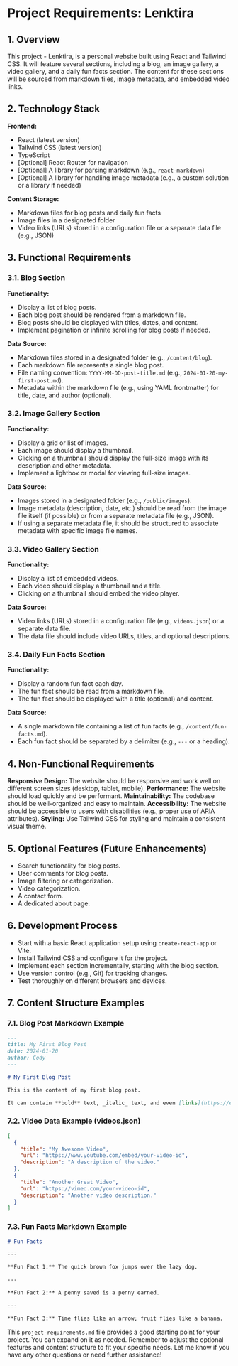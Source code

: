 # Project Requirements: Lenktira

## 1. Overview

This project - Lenktira, is a personal website built using React and Tailwind CSS. It will feature several sections, including a blog, an image gallery, a video gallery, and a daily fun facts section. The content for these sections will be sourced from markdown files, image metadata, and embedded video links.

## 2. Technology Stack

**Frontend:**

- React (latest version)
- Tailwind CSS (latest version)
- TypeScript
- [Optional] React Router for navigation
- [Optional] A library for parsing markdown (e.g., `react-markdown`)
- [Optional] A library for handling image metadata (e.g., a custom solution or a library if needed)

**Content Storage:**

- Markdown files for blog posts and daily fun facts
- Image files in a designated folder
- Video links (URLs) stored in a configuration file or a separate data file (e.g., JSON)

## 3. Functional Requirements

### 3.1. Blog Section

**Functionality:**

- Display a list of blog posts.
- Each blog post should be rendered from a markdown file.
- Blog posts should be displayed with titles, dates, and content.
- Implement pagination or infinite scrolling for blog posts if needed.

**Data Source:**

- Markdown files stored in a designated folder (e.g., `/content/blog`).
- Each markdown file represents a single blog post.
- File naming convention: `YYYY-MM-DD-post-title.md` (e.g., `2024-01-20-my-first-post.md`).
- Metadata within the markdown file (e.g., using YAML frontmatter) for title, date, and author (optional).

### 3.2. Image Gallery Section

**Functionality:**

- Display a grid or list of images.
- Each image should display a thumbnail.
- Clicking on a thumbnail should display the full-size image with its description and other metadata.
- Implement a lightbox or modal for viewing full-size images.

**Data Source:**

- Images stored in a designated folder (e.g., `/public/images`).
- Image metadata (description, date, etc.) should be read from the image file itself (if possible) or from a separate metadata file (e.g., JSON).
- If using a separate metadata file, it should be structured to associate metadata with specific image file names.

### 3.3. Video Gallery Section

**Functionality:**

- Display a list of embedded videos.
- Each video should display a thumbnail and a title.
- Clicking on a thumbnail should embed the video player.

**Data Source:**

- Video links (URLs) stored in a configuration file (e.g., `videos.json`) or a separate data file.
- The data file should include video URLs, titles, and optional descriptions.

### 3.4. Daily Fun Facts Section

**Functionality:**

- Display a random fun fact each day.
- The fun fact should be read from a markdown file.
- The fun fact should be displayed with a title (optional) and content.

**Data Source:**

- A single markdown file containing a list of fun facts (e.g., `/content/fun-facts.md`).
- Each fun fact should be separated by a delimiter (e.g., `---` or a heading).

## 4. Non-Functional Requirements

**Responsive Design:** The website should be responsive and work well on different screen sizes (desktop, tablet, mobile).
**Performance:** The website should load quickly and be performant.
**Maintainability:** The codebase should be well-organized and easy to maintain.
**Accessibility:** The website should be accessible to users with disabilities (e.g., proper use of ARIA attributes).
**Styling:** Use Tailwind CSS for styling and maintain a consistent visual theme.

## 5. Optional Features (Future Enhancements)

- Search functionality for blog posts.
- User comments for blog posts.
- Image filtering or categorization.
- Video categorization.
- A contact form.
- A dedicated about page.

## 6. Development Process

- Start with a basic React application setup using `create-react-app` or Vite.
- Install Tailwind CSS and configure it for the project.
- Implement each section incrementally, starting with the blog section.
- Use version control (e.g., Git) for tracking changes.
- Test thoroughly on different browsers and devices.

## 7. Content Structure Examples

### 7.1. Blog Post Markdown Example

```markdown
---
title: My First Blog Post
date: 2024-01-20
author: Cody
---

# My First Blog Post

This is the content of my first blog post.

It can contain **bold** text, _italic_ text, and even [links](https://example.com).
```

### 7.2. Video Data Example (videos.json)

```json
[
  {
    "title": "My Awesome Video",
    "url": "https://www.youtube.com/embed/your-video-id",
    "description": "A description of the video."
  },
  {
    "title": "Another Great Video",
    "url": "https://vimeo.com/your-video-id",
    "description": "Another video description."
  }
]
```

### 7.3. Fun Facts Markdown Example

```markdown
# Fun Facts

---

**Fun Fact 1:** The quick brown fox jumps over the lazy dog.

---

**Fun Fact 2:** A penny saved is a penny earned.

---

**Fun Fact 3:** Time flies like an arrow; fruit flies like a banana.
```

This `project-requirements.md` file provides a good starting point for your project. You can expand on it as needed. Remember to adjust the optional features and content structure to fit your specific needs. Let me know if you have any other questions or need further assistance!
